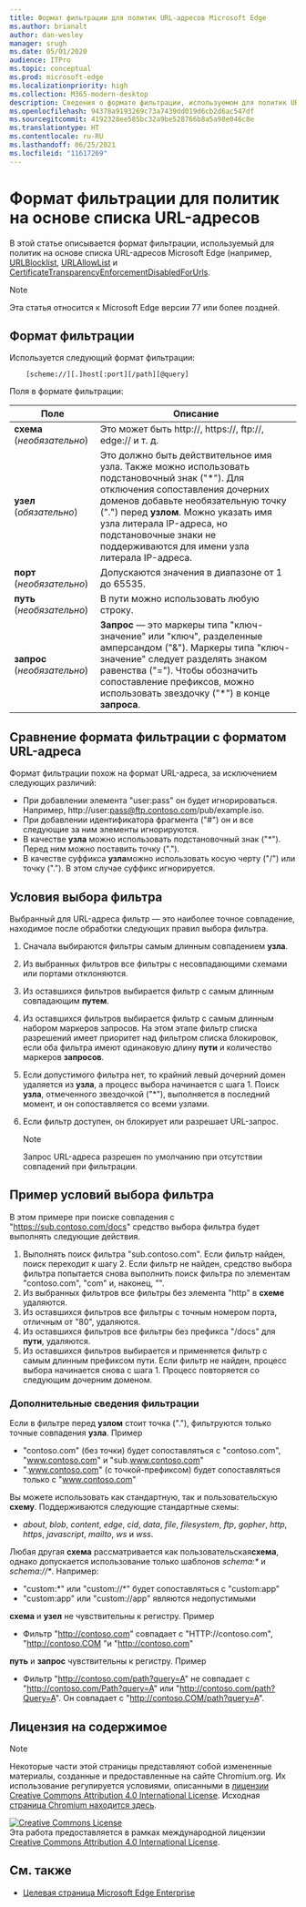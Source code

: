 ```yaml
---
title: Формат фильтрации для политик URL-адресов Microsoft Edge
ms.author: brianalt
author: dan-wesley
manager: srugh
ms.date: 05/01/2020
audience: ITPro
ms.topic: conceptual
ms.prod: microsoft-edge
ms.localizationpriority: high
ms.collection: M365-modern-desktop
description: Сведения о формате фильтрации, используемом для политик URLBlocklist и URLAllowlist в Microsoft Edge.
ms.openlocfilehash: 94378a9193269c73a7439dd019d6cb2d6ac547df
ms.sourcegitcommit: 4192328ee585bc32a9be528766b8a5a98e046c8e
ms.translationtype: HT
ms.contentlocale: ru-RU
ms.lasthandoff: 06/25/2021
ms.locfileid: "11617269"
---
```

# <a name="filter-format-for-url-list-based-policies"></a>Формат фильтрации для политик на основе списка URL-адресов

В этой статье описывается формат фильтрации, используемый для политик на основе списка URL-адресов Microsoft Edge (например, [URLBlocklist](microsoft-edge-policies.md#urlblocklist), [URLAllowList](microsoft-edge-policies.md#urlallowlist) и [CertificateTransparencyEnforcementDisabledForUrls](microsoft-edge-policies.md#certificatetransparencyenforcementdisabledforurls).

> [!NOTE]
> Эта статья относится к Microsoft Edge версии 77 или более поздней.

## <a name="the-filter-format"></a>Формат фильтрации

Используется следующий формат фильтрации:

```
    [scheme://][.]host[:port][/path][@query]
```

Поля в формате фильтрации:

| Поле | Описание |
| --- | --- |
| **схема** (*необязательно*) | Это может быть http://, https://, ftp://, edge:// и т. д. |
| **узел** (*обязательно*) | Это должно быть действительное имя узла. Также можно использовать подстановочный знак ("\*"). Для отключения сопоставления дочерних доменов добавьте необязательную точку (".") перед **узлом**. Можно указать имя узла литерала IP-адреса, но подстановочные знаки не поддерживаются для имени узла литерала IP-адреса. |
| **порт** (*необязательно*) | Допускаются значения в диапазоне от 1 до 65535. |
| **путь** (*необязательно*) | В пути можно использовать любую строку. |
| **запрос** (*необязательно*) | **Запрос** — это маркеры типа "ключ-значение" или "ключ", разделенные амперсандом ("&"). Маркеры типа "ключ-значение" следует разделять знаком равенства ("="). Чтобы обозначить сопоставление префиксов, можно использовать звездочку ("\*") в конце **запроса**. |

## <a name="comparing-the-filter-format-to-the-url-format"></a>Сравнение формата фильтрации с форматом URL-адреса

Формат фильтрации похож на формат URL-адреса, за исключением следующих различий:

- При добавлении элемента "user:pass" он будет игнорироваться. Например, http://user:pass@ftp.contoso.com/pub/example.iso.
- При добавлении идентификатора фрагмента ("#") он и все следующие за ним элементы игнорируются.
- В качестве **узла** можно использовать подстановочный знак ("*"). Перед ним можно поставить точку (".").
- В качестве суффикса **узла**можно использовать косую черту ("/") или точку ("."). В этом случае суффикс игнорируется.

## <a name="filter-selection-criteria"></a>Условия выбора фильтра

Выбранный для URL-адреса фильтр — это наиболее точное совпадение, находимое после обработки следующих правил выбора фильтра.

1. Сначала выбираются фильтры самым длинным совпадением **узла**.
2. Из выбранных фильтров все фильтры с несовпадающими схемами или портами отклоняются.
3. Из оставшихся фильтров выбирается фильтр с самым длинным совпадающим **путем**.
4. Из оставшихся фильтров выбирается фильтр с самым длинным набором маркеров запросов. На этом этапе фильтр списка разрешений имеет приоритет над фильтром списка блокировок, если оба фильтра имеют одинаковую длину **пути** и количество маркеров **запросов**.
5. Если допустимого фильтра нет, то крайний левый дочерний домен удаляется из **узла**, а процесс выбора начинается с шага 1. Поиск **узла**, отмеченного звездочкой ("*"), выполняется в последний момент, и он сопоставляется со всеми узлами.
6. Если фильтр доступен, он блокирует или разрешает URL-запрос.

   >[!NOTE]
   >Запрос URL-адреса разрешен по умолчанию при отсутствии совпадений при фильтрации.

## <a name="example-filter-selection-criteria"></a>Пример условий выбора фильтра

В этом примере при поиске совпадения с "https://sub.contoso.com/docs" средство выбора фильтра будет выполнять следующие действия.

1. Выполнять поиск фильтра "sub.contoso.com". Если фильтр найден, поиск переходит к шагу 2. Если фильтр не найден, средство выбора фильтра попытается снова выполнить поиск фильтра по элементам "contoso.com", "com" и, наконец, "".
2. Из выбранных фильтров все фильтры без элемента "http" в **схеме** удаляются.
3. Из оставшихся фильтров все фильтры с точным номером порта, отличным от "80", удаляются.
4. Из оставшихся фильтров все фильтры без префикса "/docs" для **пути**, удаляются.
5. Из оставшихся фильтров выбирается и применяется фильтр с самым длинным префиксом пути. Если фильтр не найден, процесс выбора начинается снова с шага 1. Процесс повторяется со следующим дочерним доменом.

### <a name="additional-filter-information"></a>Дополнительные сведения фильтрации

Если в фильтре перед **узлом** стоит точка ("."), фильтруются только точные совпадения **узла**. Пример

- "contoso.com" (без точки) будет сопоставляться с "contoso.com", "www.contoso.com" и "sub.www.contoso.com"
- ".www.contoso.com" (с точкой-префиксом) будет сопоставляться только с "www.contoso.com"

Вы можете использовать как стандартную, так и пользовательскую **схему**. Поддерживаются следующие стандартные схемы:

- _about_, _blob_, _content_, _edge_, _cid_, _data_, _file_, _filesystem_, _ftp_, _gopher_, _http_, _https_, _javascript_, _mailto_, _ws_ и _wss_.

Любая другая **схема** рассматривается как пользовательская**схема**, однако допускается использование только шаблонов _schema:*_ и _schema://*_. Например:

- "custom:\*" или "custom://\*" будет сопоставляться с "custom:app"
- "custom:app" или "custom://app" являются недопустимыми

**схема** и **узел** не чувствительны к регистру. Пример

- Фильтр "http://contoso.com" совпадает с "HTTP://contoso.com", "http://contoso.COM "и "http://contoso.com"

**путь** и **запрос** чувствительны к регистру. Пример

- Фильтр "http://contoso.com/path?query=A" не совпадает с "http://contoso.com/Path?query=A" или "http://contoso.com/path?Query=A". Он совпадает с "http://contoso.COM/path?query=A".

## <a name="content-license"></a>Лицензия на содержимое

> [!NOTE]
> Некоторые части этой страницы представляют собой измененные материалы, созданные и предоставленные на сайте Chromium.org. Их использование регулируется условиями, описанными в [лицензии Creative Commons Attribution 4.0 International License](http://creativecommons.org/licenses/by/4.0/). Исходная [страница Chromium находится здесь](https://www.chromium.org/administrators/url-blacklist-filter-format).
  
<a rel="license" href="http://creativecommons.org/licenses/by/4.0/"><img alt="Creative Commons License" style="border-width:0" src="https://i.creativecommons.org/l/by/4.0/88x31.png" /></a><br />Эта работа предоставляется в рамках международной лицензии <a rel="license" href="http://creativecommons.org/licenses/by/4.0/">Creative Commons Attribution 4.0 International License</a>.

## <a name="see-also"></a>См. также

- [Целевая страница Microsoft Edge Enterprise](https://aka.ms/EdgeEnterprise)
